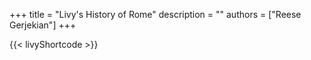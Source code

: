 +++ 
title = "Livy's History of Rome"
description = ""
authors = ["Reese Gerjekian"]
+++

{{< livyShortcode >}}
